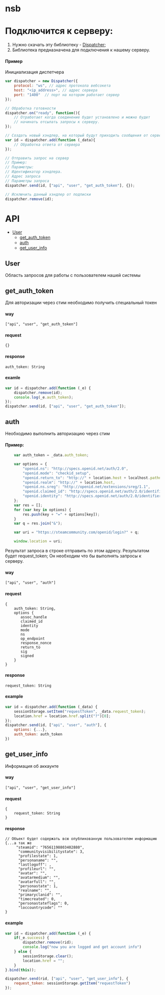 # nsb

# Подключится к серверу:
1) Нужно скачать эту библиотеку - [Dispatcher](https://github.com/chichenkov257/wsclient/blob/master/js/libs/dispatcher.dev.js);
2) Библиотека предназначена для подключения к нашему серверу.


#### Пример
Инициализация диспетчера
```javascript
var dispatcher = new Dispatcher({
    protocol: "ws", // адрес протокола вебсокета
    host: "<ip_address>", // адрес сервера
    port: "1400"  // порт на котором работает сервер
});

// Обработка готовности
dispatcher.on("ready", function(){
    // Отработает когда соединение будет установлено и можно будет
    // начинать отсылать запросы к серверу.
});

// Создать новый хэндлер, на который будут приходить сообщения от сервера.
var id = dispatcher.add(function (_data){
    // Обработка ответа от сервера
});

// Отправить запрос на сервер
// Пример:
// Параметры:
// Идентификатор хэндлера.
// Адрес запроса
// Параметры запроса
dispatcher.send(id, ["api", "user", "get_auth_token"], {});

// Исключить данный хэндлер от подписки
dispatcher.remove(id);
```




# API
- [User](#User)
    - [get_auth_token](#get_auth_token)
    - [auth](#auth)
    - [get_user_info](#get_user_info)

## User
Область запросов для работы с пользователем нашей системы


## get_auth_token
Для авторизации через стим необходимо получить специальный токен
#### way
    ["api", "user", "get_auth_token"]
#### request
    {}
#### response
    auth_token: String
#### examle
```javascript
var id = dispatcher.add(function (_e) {
    dispatcher.remove(id);
    console.log(_e.auth_token);
});
dispatcher.send(id, ["api", "user", "get_auth_token"]);
```




## auth
Необходимо выполнить авторизацию через стим
#### Пример:
```javascript
    var auth_token = _data.auth_token;

    var options = {
        "openid.ns": "http://specs.openid.net/auth/2.0",
        "openid.mode": "checkid_setup",
        "openid.return_to": "http://" + location.host + localhost.pathname + "?auth_token=" + auth_token,
        "openid.realm": "http://" + location.host,
        "openid.ns.sreg": "http://openid.net/extensions/sreg/1.1",
        "openid.claimed_id": "http://specs.openid.net/auth/2.0/identifier_select",
        "openid.identity": "http://specs.openid.net/auth/2.0/identifier_select",
    };
    var res = [];
    for (var key in options) {
        res.push(key + "=" + options[key]);
    }
    var q = res.join("&");

    var uri = "https://steamcommunity.com/openid/login?" + q;

    window.location = uri;
```
Результат запроса в строке отправить по этом адресу.
Результатом будет request_token; Он необходим что бы выполнять запросы к серверу.

#### way
    ["api", "user", "auth"]
#### request
    {
        auth_token: String,
        options {
           assoc_handle
           claimed_id
           identity
           mode
           ns
           op_endpoint
           response_nonce
           return_to
           sig
           signed
        }
    }
#### response
    request_token: String
#### example
```javascript
var id = dispatcher.add(function (_data) {
    sessionStorage.setItem("requestToken", _data.request_token);
    location.href = location.href.split("?")[0];
});
dispatcher.send(id, ["api", "user", "auth"], {
    options: {...},
    auth_token: auth_token
})
```



## get_user_info
Информация об аккаунте
#### way
    ["api", "user", "get_user_info"]
#### request
    {
        request_token: String
    }
#### response
    // Объект будет содержать всю опубликованную пользователем информацию
    {...а так же
         "steamid": "76561198803402880",
          "communityvisibilitystate": 3,
          "profilestate": 1,
          "personaname": "",
          "lastlogoff": ,
          "profileurl": "",
          "avatar": "",
          "avatarmedium": "",
          "avatarfull": "",
          "personastate": 1,
          "realname": "",
          "primaryclanid": "",
          "timecreated": 0,
          "personastateflags": 0,
          "loccountrycode": ""
    }
#### example
```javascript
var id = dispatcher.add(function (_e) {
    if(_e.success) {
        dispatcher.remove(rid);
        console.log("now you are logged and get account info")
    } else {
        sessionStorage.clear();
        location.href = "";
    }
}.bind(this));

dispatcher.send(rid, ["api", "user", "get_user_info"], {
    request_token: sessionStorage.getItem("requestToken")
});
```
